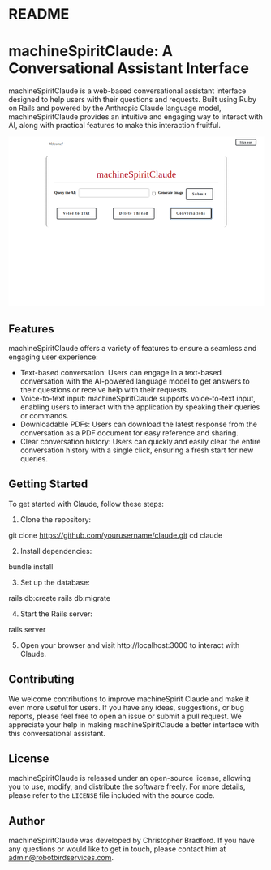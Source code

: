 # README

# machineSpiritClaude: A Conversational Assistant Interface

machineSpiritClaude is a web-based conversational assistant interface designed to help users with their questions and requests. Built using Ruby on Rails and powered by the Anthropic Claude language model, machineSpiritClaude provides an intuitive and engaging way to interact with AI, along with practical features to make this interaction fruitful.

![machineSpiritClaude Conversational Assistant](screenshot.png)

## Features

machineSpiritClaude offers a variety of features to ensure a seamless and engaging user experience:

- Text-based conversation: Users can engage in a text-based conversation with the AI-powered language model to get answers to their questions or receive help with their requests.
- Voice-to-text input: machineSpiritClaude supports voice-to-text input, enabling users to interact with the application by speaking their queries or commands.
- Downloadable PDFs: Users can download the latest response from the conversation as a PDF document for easy reference and sharing.
- Clear conversation history: Users can quickly and easily clear the entire conversation history with a single click, ensuring a fresh start for new queries.

## Getting Started

To get started with Claude, follow these steps:

1. Clone the repository:

git clone https://github.com/yourusername/claude.git
cd claude

2. Install dependencies:

bundle install


3. Set up the database:

rails db:create
rails db:migrate


4. Start the Rails server:

rails server


5. Open your browser and visit http://localhost:3000 to interact with Claude.

## Contributing

We welcome contributions to improve machineSpirit Claude and make it even more useful for users. If you have any ideas, suggestions, or bug reports, please feel free to open an issue or submit a pull request. We appreciate your help in making machineSpiritClaude a better interface with this  conversational assistant.

## License

machineSpiritClaude is released under an open-source license, allowing you to use, modify, and distribute the software freely. For more details, please refer to the `LICENSE` file included with the source code.

## Author

machineSpiritClaude was developed by Christopher Bradford. If you have any questions or would like to get in touch, please contact him at admin@robotbirdservices.com.


